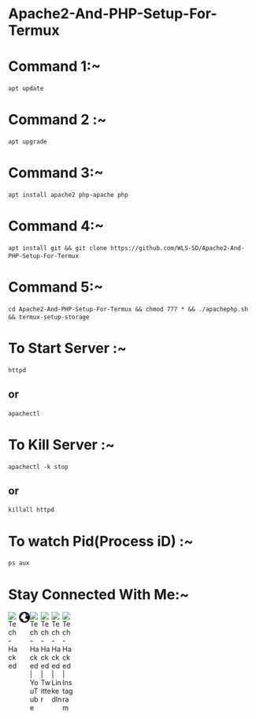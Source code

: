 # Apache2-And-PHP-Setup-For-Termux

# Command 1:~ 

```
apt update
```
# Command 2 :~

```
apt upgrade
```

# Command 3:~ 
```
apt install apache2 php-apache php
```

# Command 4:~ 
```
apt install git && git clone https://github.com/WLS-SD/Apache2-And-PHP-Setup-For-Termux
```

# Command 5:~ 
```
cd Apache2-And-PHP-Setup-For-Termux && chmod 777 * && ./apachephp.sh && termux-setup-storage
```

# To Start Server :~

```
httpd
```
## or 

```
apachectl
```


# To Kill Server :~

```
apachectl -k stop 
```

## or


```
killall httpd
```


# To watch Pid(Process iD) :~

```
ps aux
```


# Stay Connected With Me:~

[<img align="left" alt="Tech-Hacked" width="22px" src="https://cdn.jsdelivr.net/npm/simple-icons@v3/icons/facebook.svg" />][facebook]
[<img align="left" alt="Tech-Hacked" width="22px" src="https://raw.githubusercontent.com/iconic/open-iconic/master/svg/globe.svg" />][website]
[<img align="left" alt="Tech-Hacked | YouTube" width="22px" src="https://cdn.jsdelivr.net/npm/simple-icons@v3/icons/youtube.svg" />][youtube]
[<img align="left" alt="Tech-Hacked | Twitter" width="22px" src="https://cdn.jsdelivr.net/npm/simple-icons@v3/icons/twitter.svg" />][twitter]
[<img align="left" alt="Tech-Hacked | LinkedIn" width="22px" src="https://cdn.jsdelivr.net/npm/simple-icons@v3/icons/linkedin.svg" />][linkedin]
[<img align="left" alt="Tech-Hacked | Instagram" width="22px" src="https://cdn.jsdelivr.net/npm/simple-icons@v3/icons/instagram.svg" />][instagram]

<br />


[facebook]: https://www.facebook.com/TechHackked/
[website]: https://youtube.com/channel/UCTR-KwZpKudLiQKoUOPDPDg
[twitter]: https://youtube.com/channel/UCTR-KwZpKudLiQKoUOPDPDg
[youtube]: https://youtube.com/channel/UCTR-KwZpKudLiQKoUOPDPDg
[instagram]: https://instagram.com/shaswot.prog.dev.nceh.cse.chfi
[linkedin]: https://www.linkedin.com/in/shaswot-dhungana-949221204
